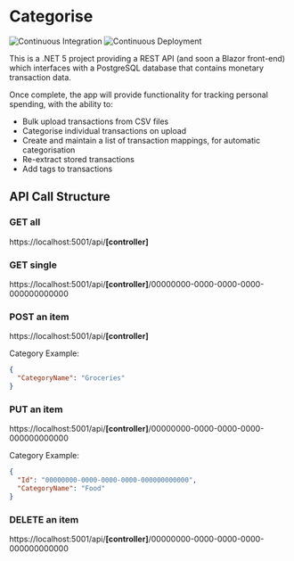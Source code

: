 # Categorise

![Continuous Integration](https://github.com/ALRobilliard/Categorise/workflows/Continuous%20Integration/badge.svg)
![Continuous Deployment](https://github.com/ALRobilliard/Categorise/workflows/Continuous%20Deployment/badge.svg)

This is a .NET 5 project providing a REST API (and soon a Blazor front-end) which interfaces with a PostgreSQL database that contains monetary transaction data.

Once complete, the app will provide functionality for tracking personal spending, with the ability to:
- Bulk upload transactions from CSV files
- Categorise individual transactions on upload
- Create and maintain a list of transaction mappings, for automatic categorisation
- Re-extract stored transactions
- Add tags to transactions

## API Call Structure

### GET all

https://localhost:5001/api/**[controller]**

### GET single

https://localhost:5001/api/**[controller]**/00000000-0000-0000-0000-000000000000

### POST an item

https://localhost:5001/api/**[controller]**

Category Example:
```json
{
  "CategoryName": "Groceries"
}
```

### PUT an item

https://localhost:5001/api/**[controller]**/00000000-0000-0000-0000-000000000000

Category Example:
```json
{
  "Id": "00000000-0000-0000-0000-000000000000",
  "CategoryName": "Food"
}
```

### DELETE an item

https://localhost:5001/api/**[controller]**/00000000-0000-0000-0000-000000000000